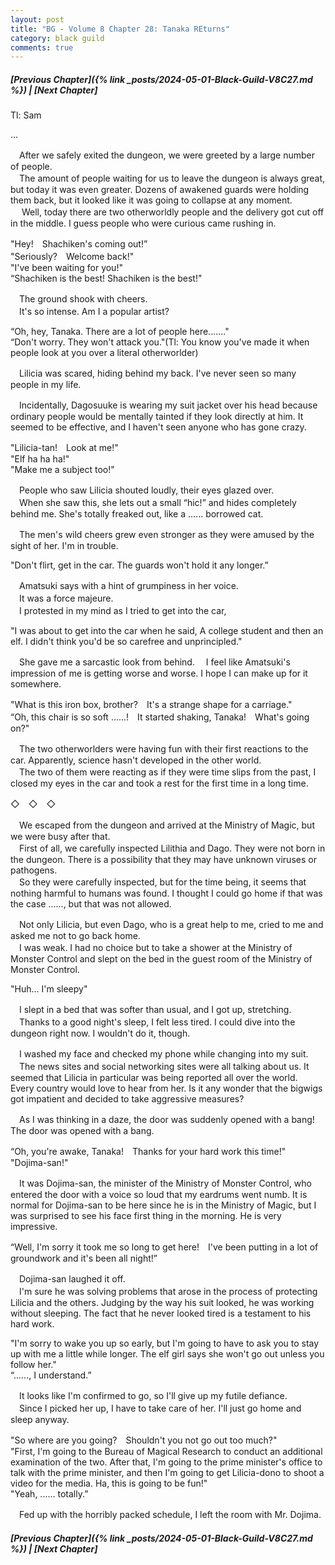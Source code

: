 ```yaml
---
layout: post
title: "BG - Volume 8 Chapter 28: Tanaka REturns"
category: black guild
comments: true
---
```


##### [Previous Chapter]({% link _posts/2024-05-01-Black-Guild-V8C27.md %}) \| [Next Chapter]



Tl: Sam


…



　After we safely exited the dungeon, we were greeted by a large number of people.       
　The amount of people waiting for us to leave the dungeon is always great, but today it was even greater. Dozens of awakened guards were holding them back, but it looked like it was going to collapse at any moment.      
　
Well, today there are two otherworldly people and the delivery got cut off in the middle. I guess people who were curious came rushing in.

"Hey!　Shachiken's coming out!”       
"Seriously?　Welcome back!"     
"I've been waiting for you!"      
“Shachiken is the best! Shachiken is the best!" 

　The ground shook with cheers.     
　It's so intense. Am I a popular artist?

“Oh, hey, Tanaka. There are a lot of people here......."     
“Don't worry. They won't attack you."(Tl: You know you've made it when people look at you over a literal otherworlder) 

　Lilicia was scared, hiding behind my back. I've never seen so many people in my life.      

　Incidentally, Dagosuuke is wearing my suit jacket over his head because ordinary people would be mentally tainted if they look directly at him. It seemed to be effective, and I haven't seen anyone who has gone crazy.

"Lilicia-tan!　Look at me!"      
"Elf ha ha ha!"    
"Make me a subject too!"

　People who saw Lilicia shouted loudly, their eyes glazed over.        
　When she saw this, she lets out a small “hic!” and hides completely behind me. She's totally freaked out, like a ...... borrowed cat.

　The men's wild cheers grew even stronger as they were amused by the sight of her. I'm in trouble.

"Don't flirt, get in the car. The guards won't hold it any longer.”

　Amatsuki says with a hint of grumpiness in her voice.      
　It was a force majeure.      
　I protested in my mind as I tried to get into the car,

"I was about to get into the car when he said, A college student and then an elf. I didn't think you'd be so carefree and unprincipled."

　She gave me a sarcastic look from behind.
　I feel like Amatsuki's impression of me is getting worse and worse. I hope I can make up for it somewhere.

"What is this iron box, brother?　It's a strange shape for a carriage."      
“Oh, this chair is so soft ......!　It started shaking, Tanaka!　What's going on?"

　The two otherworlders were having fun with their first reactions to the car. Apparently, science hasn't developed in the other world.          
　The two of them were reacting as if they were time slips from the past, I closed my eyes in the car and took a rest for the first time in a long time.

◇　◇　◇

　We escaped from the dungeon and arrived at the Ministry of Magic, but we were busy after that.       
　First of all, we carefully inspected Lilithia and Dago. They were not born in the dungeon. There is a possibility that they may have unknown viruses or pathogens.      
　So they were carefully inspected, but for the time being, it seems that nothing harmful to humans was found. I thought I could go home if that was the case ......, but that was not allowed.

　Not only Lilicia, but even Dago, who is a great help to me, cried to me and asked me not to go back home.      
　I was weak. I had no choice but to take a shower at the Ministry of Monster Control and slept on the bed in the guest room of the Ministry of Monster Control.

"Huh... I'm sleepy"

　I slept in a bed that was softer than usual, and I got up, stretching.      
　Thanks to a good night's sleep, I felt less tired. I could dive into the dungeon right now. I wouldn't do it, though.

　I washed my face and checked my phone while changing into my suit.     
　The news sites and social networking sites were all talking about us. It seemed that Lilicia in particular was being reported all over the world.     
Every country would love to hear from her. Is it any wonder that the bigwigs got impatient and decided to take aggressive measures?

　As I was thinking in a daze, the door was suddenly opened with a bang!　The door was opened with a bang.

“Oh, you're awake, Tanaka!　Thanks for your hard work this time!"     
"Dojima-san!"

　It was Dojima-san, the minister of the Ministry of Monster Control, who entered the door with a voice so loud that my eardrums went numb. It is normal for Dojima-san to be here since he is in the Ministry of Magic, but I was surprised to see his face first thing in the morning. He is very impressive.

“Well, I'm sorry it took me so long to get here!　I've been putting in a lot of groundwork and it's been all night!”

　Dojima-san laughed it off.     
　I'm sure he was solving problems that arose in the process of protecting Lilicia and the others. Judging by the way his suit looked, he was working without sleeping. The fact that he never looked tired is a testament to his hard work.

"I'm sorry to wake you up so early, but I'm going to have to ask you to stay up with me a little while longer. The elf girl says she won't go out unless you follow her."     
“......, I understand.”

　It looks like I'm confirmed to go, so I'll give up my futile defiance.       
　Since I picked her up, I have to take care of her. I'll just go home and sleep anyway.

"So where are you going?　Shouldn't you not go out too much?"      
"First, I'm going to the Bureau of Magical Research to conduct an additional examination of the two. After that, I'm going to the prime minister's office to talk with the prime minister, and then I'm going to get Lilicia-dono to shoot a video for the media. Ha, this is going to be fun!"    
"Yeah, ...... totally.”

　Fed up with the horribly packed schedule, I left the room with Mr. Dojima.


##### [Previous Chapter]({% link _posts/2024-05-01-Black-Guild-V8C27.md %}) \| [Next Chapter]

